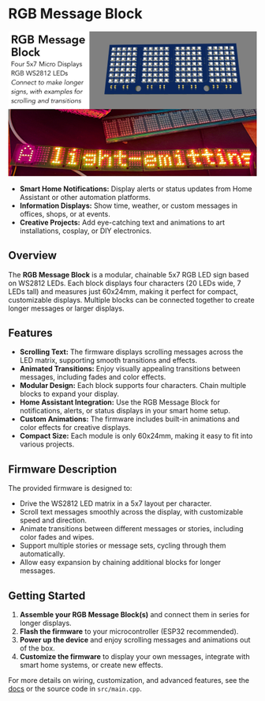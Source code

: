 # RGB Message Block

![RGB Message Block](./media/rgb-message-block-product.jpg)

- **Smart Home Notifications:** Display alerts or status updates from Home Assistant or other automation platforms.
- **Information Displays:** Show time, weather, or custom messages in offices, shops, or at events.
- **Creative Projects:** Add eye-catching text and animations to art installations, cosplay, or DIY electronics.

## Overview

The **RGB Message Block** is a modular, chainable 5x7 RGB LED sign based on WS2812 LEDs. Each block displays four characters (20 LEDs wide, 7 LEDs tall) and measures just 60x24mm, making it perfect for compact, customizable displays. Multiple blocks can be connected together to create longer messages or larger displays.

## Features

- **Scrolling Text:** The firmware displays scrolling messages across the LED matrix, supporting smooth transitions and effects.
- **Animated Transitions:** Enjoy visually appealing transitions between messages, including fades and color effects.
- **Modular Design:** Each block supports four characters. Chain multiple blocks to expand your display.
- **Home Assistant Integration:** Use the RGB Message Block for notifications, alerts, or status displays in your smart home setup.
- **Custom Animations:** The firmware includes built-in animations and color effects for creative displays.
- **Compact Size:** Each module is only 60x24mm, making it easy to fit into various projects.

## Firmware Description

The provided firmware is designed to:

- Drive the WS2812 LED matrix in a 5x7 layout per character.
- Scroll text messages smoothly across the display, with customizable speed and direction.
- Animate transitions between different messages or stories, including color fades and wipes.
- Support multiple stories or message sets, cycling through them automatically.
- Allow easy expansion by chaining additional blocks for longer messages.

## Getting Started

1. **Assemble your RGB Message Block(s)** and connect them in series for longer displays.
2. **Flash the firmware** to your microcontroller (ESP32 recommended).
3. **Power up the device** and enjoy scrolling messages and animations out of the box.
4. **Customize the firmware** to display your own messages, integrate with smart home systems, or create new effects.

For more details on wiring, customization, and advanced features, see the [docs](./docs/) or the source code in `src/main.cpp`.

